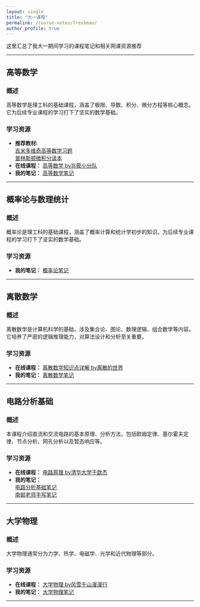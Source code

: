 ```yaml
---
layout: single 
title: "大一课程" 
permalink: /course-notes/freshman/ 
author_profile: true 
---
```



这里汇总了我大一期间学习的课程笔记和相关网课资源推荐

---

## 高等数学

### 概述
高等数学是理工科的基础课程，涵盖了极限、导数、积分、微分方程等核心概念。它为后续专业课程的学习打下了坚实的数学基础。

### 学习资源

* **推荐教材:** <br>
    [吉米多维奇高等数学习题](/files/Advanced-Mathematics-books.pdf) <br>
    [普林斯顿微积分读本](/files/Princeton-Calculus-Reader.pdf )
* **在线课程：** [高等数学 by兆筱小分队](https://www.bilibili.com/video/BV1dJ411c7ab?spm_id_from=333.788.videopod.sections&vd_source=f12f18d6054b9822e00b713d3c3ae108)
* **我的笔记：** [高等数学笔记 ](/files/Advanced-Mathematics-Notes.pdf) 

---

## 概率论与数理统计

### 概述
概率论是理工科的基础课程，涵盖了概率计算和统计学初步的知识。为后续专业课程的学习打下了坚实的数学基础。

### 学习资源

* **我的笔记：** [概率论笔记 ](/files/Notes.pdf) 

---
## 离散数学 

### 概述
离散数学是计算机科学的基础，涉及集合论、图论、数理逻辑、组合数学等内容。它培养了严密的逻辑推理能力，对算法设计和分析至关重要。

### 学习资源
* **在线课程：** [离散数学知识点详解 by离散的世界](https://space.bilibili.com/511330334/lists)
* **我的笔记：** [离散数学笔记](/files/Discrete-Mathematics-Notes.pdf)
  
---

## 电路分析基础 

### 概述
本课程介绍直流和交流电路的基本原理、分析方法，包括欧姆定律、基尔霍夫定律、节点分析、网孔分析以及暂态响应等。

### 学习资源
* **在线课程：** [电路原理 by清华大学于歆杰](https://www.icourses.cn/sCourse/course_2980.html)
* **我的笔记：** <br>
    [电路分析基础笔记](/files/Circuit-Analysis-Notes.pdf)<br>
    [南邮老师手写笔记](/files/Circuit-Analysis-NJUPT-Notes.pdf)

---

## 大学物理 

### 概述
大学物理通常分为力学、热学、电磁学、光学和近代物理等部分。

### 学习资源
* **在线课程：** [大学物理 by风雪千山漫漫行](https://space.bilibili.com/414621270/lists?sid=390600)
* **我的笔记：** [大学物理笔记](/files/University-Physics-Notes.pdf)

---
